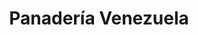 ---
title: "Panadería Venezuela"
url: /caracas/panaderia-venezuela-av-andres-bello/
shop: panadería
---